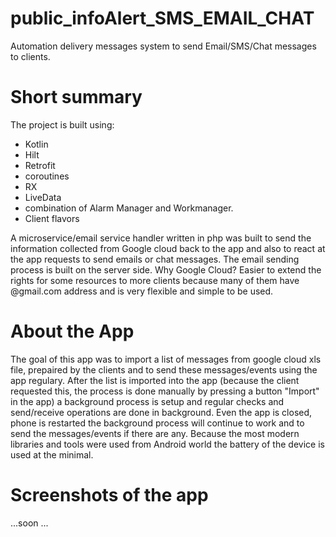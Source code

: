 # public_infoAlert_SMS_EMAIL_CHAT
Automation delivery messages system to send Email/SMS/Chat messages to clients.

# Short summary

The project is built using:

- Kotlin
- Hilt
- Retrofit
- coroutines
- RX
- LiveData
- combination of Alarm Manager and Workmanager. 
- Client flavors

A microservice/email service handler written in php  was built to send the information collected from Google cloud back to the app and also to react at the app requests to send emails or chat messages.
The email sending process is built on the server side.
Why Google Cloud? Easier to extend  the rights for some resources to more clients because many of them have @gmail.com address and is very flexible and simple to be used. 

# About the App
The goal of this app was to import a list of messages from google cloud xls file, prepaired by the clients and to send these messages/events using the app regulary.
After the list is imported into the app (because the client requested this, the process is done manually by pressing a button "Import" in the app) a background process is setup and regular checks and send/receive operations are done in background. 
Even the app is closed, phone is restarted the background process will continue to work and to send the messages/events if there are any. 
Because the most modern libraries and tools were used from Android world the battery of the device is used at the minimal.

# Screenshots of the app

...soon ...
